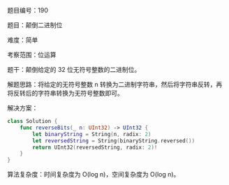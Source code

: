题目编号：190

题目：颠倒二进制位

难度：简单

考察范围：位运算

题干：颠倒给定的 32 位无符号整数的二进制位。

解题思路：将给定的无符号整数 n 转换为二进制字符串，然后将字符串反转，再将反转后的字符串转换为无符号整数即可。

解决方案：

```swift
class Solution {
    func reverseBits(_ n: UInt32) -> UInt32 {
        let binaryString = String(n, radix: 2)
        let reversedString = String(binaryString.reversed())
        return UInt32(reversedString, radix: 2)!
    }
}
```

算法复杂度：时间复杂度为 O(log n)，空间复杂度为 O(log n)。